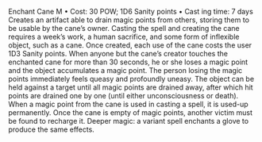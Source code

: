 Enchant Cane M
• Cost:  30 POW; 1D6 Sanity points
•
 Cast
ing time: 7 days
Creates an artifact able to drain magic points from others, 
storing them to be usable by the cane’s owner. Casting 
the spell and creating the cane requires a week’s work, a 
human sacrifice, and some form of inflexible object, such 
as a cane. Once created, each use of the cane costs the user 
1D3 Sanity points. 
When anyone but the cane’s creator touches the enchanted 
cane for more than 30 seconds, he or she loses a magic point 
and the object accumulates a magic point. The person losing 
the magic points immediately feels queasy and profoundly 
uneasy. The object can be held against a target until all magic 
points are drained away, after which hit points are drained 
one by one (until either unconsciousness or death). When 
a magic point from the cane is used in casting a spell, it 
is used-up permanently. Once the cane is empty of magic 
points, another victim must be found to recharge it.
Deeper magic: a variant spell enchants a glove to produce 
the same effects.
